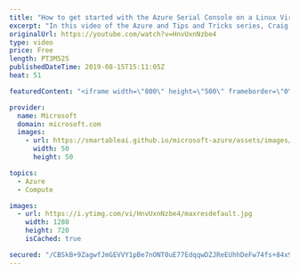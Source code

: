 ```yaml
---
title: "How to get started with the Azure Serial Console on a Linux Virtual Machine | Azure Tips and Tricks"
excerpt: "In this video of the Azure and Tips and Tricks series, Craig from the Azure Serial Console team will show you how to get started with the Azure Serial Console on a Linux Virtual Machine. You will learn to configure your VM to get the best Serial Console experience.    For more tips and tricks, visit:"
originalUrl: https://youtube.com/watch?v=HnvUxnNzbe4
type: video
price: Free
length: PT3M52S
publishedDateTime: 2019-08-15T15:11:05Z
heat: 51

featuredContent: "<iframe width=\"800\" height=\"500\" frameborder=\"0\" src=\"https://www.youtube.com/embed/HnvUxnNzbe4\" allow=\"accelerometer; autoplay; encrypted-media; gyroscope; picture-in-picture\" allowfullscreen></iframe>"

provider:
  name: Microsoft
  domain: microsoft.com
  images:
    - url: https://smartableai.github.io/microsoft-azure/assets/images/organizations/microsoft.com-50x50.jpg
      width: 50
      height: 50

topics:
  - Azure
  - Compute

images:
  - url: https://i.ytimg.com/vi/HnvUxnNzbe4/maxresdefault.jpg
    width: 1280
    height: 720
    isCached: true

secured: "/CBSkB+9ZagwfJmGEVVY1pBe7nONT0uE77EdqqwDZJReEUhhDeFw74fs+84x9cvT38hL4R6G5IvjXYdsnMBfAyOIBfFGiiO+Zz96knXYc3s9k3D4l4hbDTGbw09a/68Tnf7R3BgiMTYxLg1TKq4fB0leeZ01Yqe8M5ywrtTqXyiZ81NL9/LKfv3CGJ9NfUMCVAJS+8F6I5uWsRMzn9oDoT3wLSTbFa5aGxOBL1V/9JN11j5uU3WmgZ5xECB4eGoS4UQ2FxjA6aKxDmlLWnUhd+j/VczI+jLnvq8PXbGMFyVLSBiDgEMIimEoqKtJi1U49DH0GtssEikN1zSoxIete6awoF3dhSjAyMJpZWySF6ousRgmOdOWXrVgVEoAw9jobCnXvP2Dt/xbYSRQ2suhBTybKFdBpRALiIGbo9pldA8=;c2B3tVSxmiP0Aqq3GY3reA=="
---
```


